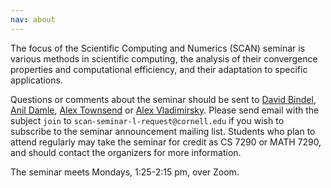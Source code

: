 ```yaml
---
nav: about
---
```


The focus of the Scientific Computing and Numerics (SCAN) seminar is
various methods in scientific computing,
the analysis of their convergence properties and computational efficiency,
and their adaptation to specific applications.

Questions or comments about the seminar should be sent to
[David Bindel][bindel], [Anil Damle][damle], [Alex Townsend][ajt] or [Alex Vladimirsky][vlad].
Please send email with the subject `join`
to `scan-seminar-l-request@cornell.edu`
if you wish to subscribe to the seminar announcement mailing list.
Students who plan to attend regularly may take the seminar for credit
as CS 7290 or MATH 7290, and should contact the organizers for more
information.

The seminar meets Mondays, 1:25-2:15 pm, over Zoom.

[bindel]: http://www.cs.cornell.edu/~bindel
[damle]: https://www.cs.cornell.edu/~damle/
[ajt]: http://www.math.cornell.edu/~ajt
[vlad]: http://www.math.cornell.edu/~vlad
